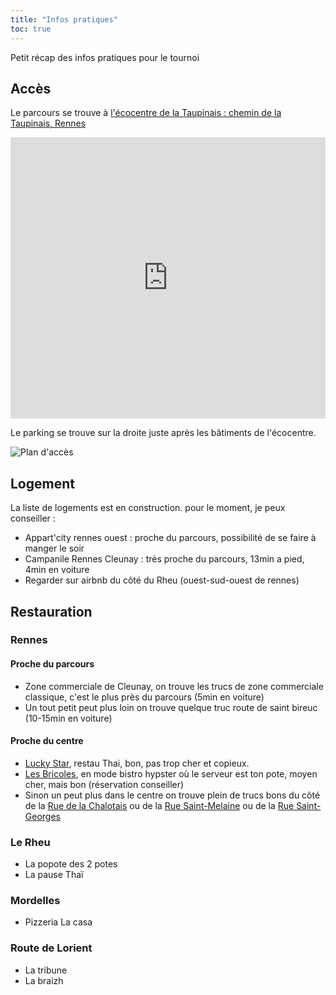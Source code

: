```yaml
---
title: "Infos pratiques"
toc: true
---
```


Petit récap des infos pratiques pour le tournoi

## Accès

Le parcours se trouve à [l'écocentre de la Taupinais : chemin de la Taupinais, Rennes](https://goo.gl/maps/c9bpS9bUDBwbPeWKA)

<iframe src="https://www.google.com/maps/embed?pb=!1m18!1m12!1m3!1d2664.6484469648417!2d-1.721324483909755!3d48.097725579220295!2m3!1f0!2f0!3f0!3m2!1i1024!2i768!4f13.1!3m3!1m2!1s0x480ee05cd6c39ecb%3A0xb16be5143f6d15bb!2s%C3%89cocentre%20de%20la%20Taupinais!5e0!3m2!1sfr!2sfr!4v1602010265882!5m2!1sfr!2sfr" width="100%" height="450" frameborder="0" style="border:0;" allowfullscreen="" aria-hidden="false" tabindex="0"></iframe>

Le parking se trouve sur la droite juste après les bâtiments de l'écocentre.

![Plan d'accès](/protocole_sanitaire/plan_QG_covid.jpg)
 
## Logement

La liste de logements est en construction. pour le moment, je peux conseiller :

 - Appart'city rennes ouest : proche du parcours, possibilité de se faire à manger le soir
 - Campanile Rennes Cleunay : très proche du parcours, 13min a pied, 4min en voiture
 - Regarder sur airbnb du côté du Rheu (ouest-sud-ouest de rennes)

## Restauration


### Rennes

#### Proche du parcours

 - Zone commerciale de Cleunay, on trouve les trucs de zone commerciale classique, c'est le plus près du parcours (5min en voiture)
 - Un tout petit peut plus loin on trouve quelque truc route de saint bireuc (10-15min en voiture)

#### Proche du centre

 - [Lucky Star](https://goo.gl/maps/cqRVT4C3PfPoWaBB9), restau Thai, bon, pas trop cher et copieux.
 - [Les Bricoles](https://goo.gl/maps/Pfz3238gESt1g94t9), en mode bistro hypster où le serveur est ton pote, moyen cher, mais bon (réservation conseiller)
 - Sinon un peut plus dans le centre on trouve plein de trucs bons du côté de la [Rue de la Chalotais](https://goo.gl/maps/vXFcRYf1AG5UhgTJ6) ou de la [Rue Saint-Melaine](https://goo.gl/maps/DfiDiCB4gxadjnv77) ou de la [Rue Saint-Georges](https://goo.gl/maps/h8vrfyXheDZkfkkx6)

### Le Rheu

 - La popote des 2 potes
 - La pause Thaï

### Mordelles

 - Pizzeria La casa

### Route de Lorient

 - La tribune
 - La braizh
